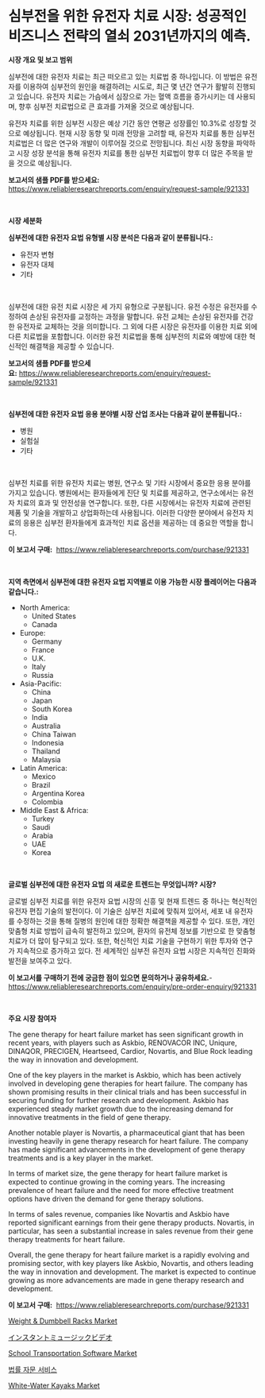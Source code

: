 <p><h1>심부전을 위한 유전자 치료 시장: 성공적인 비즈니스 전략의 열쇠 2031년까지의 예측.</h1></p><p><strong>시장 개요 및 보고 범위</strong></p>
<p><p>심부전에 대한 유전자 치료는 최근 떠오르고 있는 치료법 중 하나입니다. 이 방법은 유전자를 이용하여 심부전의 원인을 해결하려는 시도로, 최근 몇 년간 연구가 활발히 진행되고 있습니다. 유전자 치료는 가슴에서 심장으로 가는 혈액 흐름을 증가시키는 데 사용되며, 향후 심부전 치료법으로 큰 효과를 가져올 것으로 예상됩니다.</p><p>유전자 치료를 위한 심부전 시장은 예상 기간 동안 연평균 성장률인 10.3%로 성장할 것으로 예상됩니다. 현재 시장 동향 및 미래 전망을 고려할 때, 유전자 치료를 통한 심부전 치료법은 더 많은 연구와 개발이 이루어질 것으로 전망됩니다. 최신 시장 동향을 파악하고 시장 성장 분석을 통해 유전자 치료를 통한 심부전 치료법이 향후 더 많은 주목을 받을 것으로 예상됩니다.</p></p>
<p><strong>보고서의 샘플 PDF를 받으세요:</strong> <a href="https://www.reliableresearchreports.com/enquiry/request-sample/921331">https://www.reliableresearchreports.com/enquiry/request-sample/921331</a></p>
<p>&nbsp;</p>
<p><strong>시장 세분화</strong></p>
<p><strong>심부전에 대한 유전자 요법 유형별 시장 분석은 다음과 같이 분류됩니다.:</strong></p>
<p><ul><li>유전자 변형</li><li>유전자 대체</li><li>기타</li></ul></p>
<p>&nbsp;</p>
<p><p>심부전에 대한 유전 치료 시장은 세 가지 유형으로 구분됩니다. 유전 수정은 유전자를 수정하여 손상된 유전자를 교정하는 과정을 말합니다. 유전 교체는 손상된 유전자를 건강한 유전자로 교체하는 것을 의미합니다. 그 외에 다른 시장은 유전자를 이용한 치료 외에 다른 치료법을 포함합니다. 이러한 유전 치료법을 통해 심부전의 치료와 예방에 대한 혁신적인 해결책을 제공할 수 있습니다.</p></p>
<p><strong>보고서의 샘플 PDF를 받으세요:</strong>&nbsp;<a href="https://www.reliableresearchreports.com/enquiry/request-sample/921331">https://www.reliableresearchreports.com/enquiry/request-sample/921331</a></p>
<p>&nbsp;</p>
<p><strong> 심부전에 대한 유전자 요법 응용 분야별 시장 산업 조사는 다음과 같이 분류됩니다.:</strong></p>
<p><ul><li>병원</li><li>실험실</li><li>기타</li></ul></p>
<p>&nbsp;</p>
<p><p>심부전 치료를 위한 유전자 치료는 병원, 연구소 및 기타 시장에서 중요한 응용 분야를 가지고 있습니다. 병원에서는 환자들에게 진단 및 치료를 제공하고, 연구소에서는 유전자 치료의 효과 및 안전성을 연구합니다. 또한, 다른 시장에서는 유전자 치료에 관련된 제품 및 기술을 개발하고 상업화하는데 사용됩니다. 이러한 다양한 분야에서 유전자 치료의 응용은 심부전 환자들에게 효과적인 치료 옵션을 제공하는 데 중요한 역할을 합니다.</p></p>
<p><strong>이 보고서 구매:</strong>&nbsp; <a href="https://www.reliableresearchreports.com/purchase/921331">https://www.reliableresearchreports.com/purchase/921331</a></p>
<p>&nbsp;</p>
<p><strong>지역 측면에서 심부전에 대한 유전자 요법 지역별로 이용 가능한 시장 플레이어는 다음과 같습니다.:</strong></p>
<p><ul>
    <li>
        North America:
        <ul>
            <li>United States</li>
            <li>Canada</li>
        </ul>
    </li>
    <li>
        Europe:
        <ul>
            <li>Germany</li>
            <li>France</li>
            <li>U.K.</li>
            <li>Italy</li>
            <li>Russia</li>
        </ul>
    </li>
    <li>
        Asia-Pacific:
        <ul>
            <li>China</li>
            <li>Japan</li>
            <li>South Korea</li>
            <li>India</li>
            <li>Australia</li>
            <li>China Taiwan</li>
            <li>Indonesia</li>
            <li>Thailand</li>
            <li>Malaysia</li>
        </ul>
    </li>
    <li>
        Latin America:
        <ul>
            <li>Mexico</li>
            <li>Brazil</li>
            <li>Argentina Korea</li>
            <li>Colombia</li>
        </ul>
    </li>
    <li>
        Middle East & Africa:
        <ul>
            <li>Turkey</li>
            <li>Saudi</li>
            <li>Arabia</li>
            <li>UAE</li>
            <li>Korea</li>
        </ul>
    </li>
    </ul></p>
<p>&nbsp;</p>
<p><strong>글로벌 심부전에 대한 유전자 요법 의 새로운 트렌드는 무엇입니까? 시장?</strong></p>
<p><p>글로벌 심부전 치료를 위한 유전자 요법 시장의 신흥 및 현재 트렌드 중 하나는 혁신적인 유전자 편집 기술의 발전이다. 이 기술은 심부전 치료에 맞춰져 있어서, 세포 내 유전자를 수정하는 것을 통해 질병의 원인에 대한 정확한 해결책을 제공할 수 있다. 또한, 개인 맞춤형 치료 방법이 급속히 발전하고 있으며, 환자의 유전체 정보를 기반으로 한 맞춤형 치료가 더 많이 탐구되고 있다. 또한, 혁신적인 치료 기술을 구현하기 위한 투자와 연구가 지속적으로 증가하고 있다. 전 세계적인 심부전 유전자 요법 시장은 지속적인 진화와 발전을 보여주고 있다.</p></p>
<p><strong>이 보고서를 구매하기 전에 궁금한 점이 있으면 문의하거나 공유하세요.</strong>- <a href="https://www.reliableresearchreports.com/enquiry/pre-order-enquiry/921331">https://www.reliableresearchreports.com/enquiry/pre-order-enquiry/921331</a></p>
<p>&nbsp;</p>
<p><strong>주요 시장 참여자</strong></p>
<p><p>The gene therapy for heart failure market has seen significant growth in recent years, with players such as Askbio, RENOVACOR INC, Uniqure, DINAQOR, PRECIGEN, Heartseed, Cardior, Novartis, and Blue Rock leading the way in innovation and development.</p><p>One of the key players in the market is Askbio, which has been actively involved in developing gene therapies for heart failure. The company has shown promising results in their clinical trials and has been successful in securing funding for further research and development. Askbio has experienced steady market growth due to the increasing demand for innovative treatments in the field of gene therapy.</p><p>Another notable player is Novartis, a pharmaceutical giant that has been investing heavily in gene therapy research for heart failure. The company has made significant advancements in the development of gene therapy treatments and is a key player in the market.</p><p>In terms of market size, the gene therapy for heart failure market is expected to continue growing in the coming years. The increasing prevalence of heart failure and the need for more effective treatment options have driven the demand for gene therapy solutions.</p><p>In terms of sales revenue, companies like Novartis and Askbio have reported significant earnings from their gene therapy products. Novartis, in particular, has seen a substantial increase in sales revenue from their gene therapy treatments for heart failure.</p><p>Overall, the gene therapy for heart failure market is a rapidly evolving and promising sector, with key players like Askbio, Novartis, and others leading the way in innovation and development. The market is expected to continue growing as more advancements are made in gene therapy research and development.</p></p>
<p><strong>이 보고서 구매:</strong>&nbsp;&nbsp;<a href="https://www.reliableresearchreports.com/purchase/921331">https://www.reliableresearchreports.com/purchase/921331</a></p>
<p><p><a href="https://issuu.com/reportprime-2/docs/weight-dumbbell-racks-market-size-2030.pptx">Weight & Dumbbell Racks Market</a></p><p><a href="https://github.com/mohamedbakry57/Market-Research-Report-List-2/blob/main/4701135182127.md">インスタントミュージックビデオ</a></p><p><a href="https://github.com/mahnoor2003/Market-Research-Report-List-3/blob/main/school-transportation-software-market.md">School Transportation Software Market</a></p><p><a href="https://github.com/sougarounis/Market-Research-Report-List-2/blob/main/4195906182124.md">법률 자문 서비스</a></p><p><a href="https://issuu.com/reportprime-2/docs/white-water-kayaks-market-size-2030.pptx">White-Water Kayaks Market</a></p></p>
